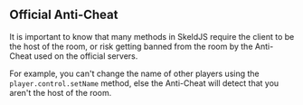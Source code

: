 ## Official Anti-Cheat

It is important to know that many methods in SkeldJS require the client to be the host of the room, or risk getting banned from the room by the Anti-Cheat used on the official servers.

For example, you can't change the name of other players using the `player.control.setName` method, else the Anti-Cheat will detect that you aren't the host of the room.
